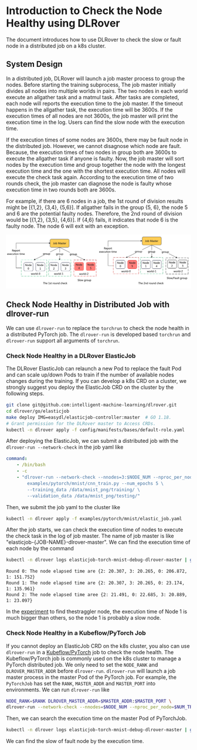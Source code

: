 # Introduction to Check the Node Healthy using DLRover

The document introduces how to use DLRover to check the slow or fault node
in a distributed job on a k8s cluster.

## System Design

In a distributed job, DLRover will launch a job master process to group the nodes.
Before starting the training subprocess, The job master initially divides all nodes
into multiple worlds in pairs. The two nodes in each world execute an allgather task
and a matmul task. After tasks are completed, each node will reports the execution time
to the job master. If the timeout happens in the allgather task, the execution time
will be 3600s. If the execution times of all nodes are not 3600s, the job master will
print the execution time in the log. Users can find the slow node with the execution
time.

If the execution times of some nodes are 3600s, there may be fault node in the distributed
job. However, we cannot disagnose which node are fault. Because, the execution times
of two nodes in group both are 3600s to execute the allgather task if anyone is faulty.
Now, the job master will sort nodes by the execution time and
group together the node with the longest execution time and the one with
the shortest execution time. All nodes will execute the check task again. According to
the execution time of two rounds check, the job master can diagnose the node is faulty
whose execution time in two rounds both are 3600s.

For example, if there are 6 nodes in a job, the 1st round of division results might be
[{1,2}, {3,4}, {5,6}]. If allgather fails in the group {5, 6}, the node 5 and 6 are the
potential faulty nodes. Therefore, the 2nd round of division would be [{1,2}, {3,5}, {4,6}].
If {4,6} fails, it indicates that node 6 is the faulty node. The node 6 will exit with
an exception.

<div align="center">
<img src="../figures/ft_llm_training/node_health_check.jpg" alt="Editor" width="600">
</div>

## Check Node Healthy in Distributed Job with dlrover-run

We can use `dlrover-run` to replace the `torchrun` to check the node health in
a distributed PyTorch job. The `dlrover-run` is developed based `torchrun` and
`dlrover-run` support all arguments of `torchrun`.

### Check Node Healthy in a DLRover ElasticJob

The DLRover ElasticJob can relaunch a new Pod to replace the fault Pod and can
scale up/down Pods to train if the number of available nodes changes during
the training. If you can develop a k8s CRD on a cluster, we strongly suggest you deploy the
ElasticJob CRD on the cluster by the following steps.

```bash
git clone git@github.com:intelligent-machine-learning/dlrover.git
cd dlrover/go/elasticjob
make deploy IMG=easydl/elasticjob-controller:master  # GO 1.18.
# Grant permission for the DLRover master to Access CRDs.
kubectl -n dlrover apply -f config/manifests/bases/default-role.yaml
```

After deploying the ElasticJob, we can submit a distributed job with
the `dlrover-run --network-check` in the job yaml like

```yaml
command:
    - /bin/bash
    - -c
    - "dlrover-run --network-check --nnodes=3:$NODE_NUM --nproc_per_node=2 --max_restarts=3  \
        examples/pytorch/mnist/cnn_train.py --num_epochs 5 \
        --training_data /data/mnist_png/training/ \
        --validation_data /data/mnist_png/testing/"
```

Then, we submit the job yaml to the cluster like

```bash
kubectl -n dlrover apply -f examples/pytorch/mnist/elastic_job.yaml
```

After the job starts, we can check the execution time of nodes to execute the check
task in the log of job master. The name of job master is like "elasticjob-{JOB-NAME}-dlrover-master".
We can find the execution time of each node by the command

```bash
kubectl -n dlrover logs elasticjob-torch-mnist-debug-dlrover-master | grep elapsed
```

```text
Round 0: The node elapsed time are {2: 20.307, 3: 20.265, 0: 206.872, 1: 151.752}
Round 1: The node elapsed time are {2: 20.307, 3: 20.265, 0: 23.174, 1: 135.961}
Round 2: The node elapsed time aree {2: 21.491, 0: 22.685, 3: 20.889, 1: 23.097}
```

In the [experiment](../tech_report/fault_tolerance_exps.md) to find thestraggler node,
the execution time of Node 1 is much bigger than others, so the node 1 is probably a slow node.

### Check Node Healthy in a Kubeflow/PyTorch Job

If you cannot deploy an ElasticJob CRD on the k8s cluster, you also can use
`dlrover-run` in a [Kubeflow/PyTorch](https://www.kubeflow.org/docs/components/training/pytorch/)
job to check the node health. The Kubeflow/PyTorch job
is commonly used on the k8s cluster to manage a PyTorch distributed job. We only need to set
the `NODE_RANK` and `DLROVER_MASTER_ADDR` before `dlrover-run`. `dlrover-run` will
launch a job master process in the master Pod of the PyTorch job.
For example, the `PyTorchJob` has set the `RANK`, `MASTER_ADDR` and `MASTER_PORT`
into environments. We can run `dlrover-run` like

```bash
NODE_RANK=$RANK DLROVER_MASTER_ADDR=$MASTER_ADDR:$MASTER_PORT \
dlrover-run --network-check --nnodes=$NODE_NUM --nproc_per_node=$NUM_TRAINERS  train_script.py
```

Then, we can search the execution time on the master Pod of PyTorchJob.

```bash
kubectl -n dlrover logs elasticjob-torch-mnist-debug-dlrover-master | grep elapsed
```

We can find the slow of fault node by the execution time.
